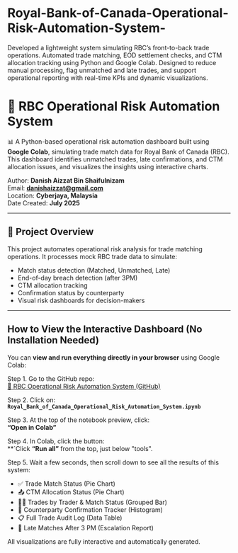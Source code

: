 # Royal-Bank-of-Canada-Operational-Risk-Automation-System-
Developed a lightweight system simulating RBC’s front-to-back trade operations. Automated trade matching, EOD settlement checks, and CTM allocation tracking using Python and Google Colab. Designed to reduce manual processing, flag unmatched and late trades, and support operational reporting with real-time KPIs and dynamic visualizations.

# 🏦 RBC Operational Risk Automation System

📊 A Python-based operational risk automation dashboard built using **Google Colab**, simulating trade match data for Royal Bank of Canada (RBC). This dashboard identifies unmatched trades, late confirmations, and CTM allocation issues, and visualizes the insights using interactive charts.

Author: **Danish Aizzat Bin Shaifulnizam**  
Email: **danishaizzat@gmail.com**  
Location: **Cyberjaya, Malaysia**  
Date Created: **July 2025**

---

## 📌 Project Overview

This project automates operational risk analysis for trade matching operations. It processes mock RBC trade data to simulate:

- Match status detection (Matched, Unmatched, Late)
- End-of-day breach detection (after 3PM)
- CTM allocation tracking
- Confirmation status by counterparty
- Visual risk dashboards for decision-makers

---

## How to View the Interactive Dashboard (No Installation Needed)

You can **view and run everything directly in your browser** using Google Colab:

Step 1. Go to the GitHub repo:  
   [🔗 RBC Operational Risk Automation System (GitHub)](https://github.com/danish330/Royal-Bank-of-Canada-Operational-Risk-Automation-System-)

Step 2. Click on:  
   **`Royal_Bank_of_Canada_Operational_Risk_Automation_System.ipynb`**

Step 3. At the top of the notebook preview, click:  
   **“Open in Colab”**

Step 4. In Colab, click the button:  
   **`Click **“Run all”** from the top, just below "tools".

Step 5. Wait a few seconds, then scroll down to see all the results of this system:

   - ✅ Trade Match Status (Pie Chart)
   - 📤 CTM Allocation Status (Pie Chart)
   - 🧑‍💼 Trades by Trader & Match Status (Grouped Bar)
   - 🏦 Counterparty Confirmation Tracker (Histogram)
   - 📋 Full Trade Audit Log (Data Table)
   - 📣 Late Matches After 3 PM (Escalation Report)

All visualizations are fully interactive and automatically generated.
